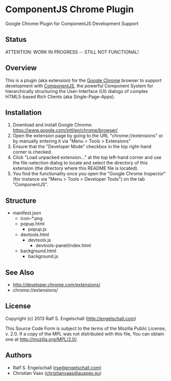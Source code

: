 
ComponentJS Chrome Plugin
=========================

Google Chrome Plugin for ComponentJS Development Support

Status
------

ATTENTION: WORK IN PROGRESS -- STILL NOT FUNCTIONAL!

Overview
--------

This is a plugin (aka extension) for the 
[Google Chrome](https://www.google.com/intl/en/chrome/browser/) browser to
support development with [ComponentJS](http://componentjs.com/),
the powerful Component System for hierarchically structuring the
User-Interface (UI) dialogs of complex HTML5-based Rich Clients (aka
Single-Page-Apps).

Installation
------------

1. Download and install Google Chrome:
   https://www.google.com/intl/en/chrome/browser/
2. Open the extension page by going to the URL "chrome://extensions"
   or by manually entering it via "Menu > Tools > Extensions"<br/>
3. Ensure that the "Developer Mode" checkbox in the top right-hand corner is checked.
4. Click "Load unpacked extension..." at the top left-hand corner and use the 
   file-selection dialog to locate and select the directory of this
   extension (the directory where this README file is located).
5. You find the functionality once you open the "Google Chrome Inspector"
   (for instance via "Menu > Tools > Developer Tools") on the tab "ComponentJS".

Structure
---------

- manifest.json
  - icon-\*.png
  - popup.html
    - popup.js
  - devtools.html
    - devtools.js
      - devtools-panel/index.html
  - background.html
    - background.js

See Also
--------

- http://developer.chrome.com/extensions/
- chrome://extensions/

License
-------

Copyright (c) 2013 Ralf S. Engelschall (http://engelschall.com)

This Source Code Form is subject to the terms of the Mozilla Public
License, v. 2.0. If a copy of the MPL was not distributed with this
file, You can obtain one at http://mozilla.org/MPL/2.0/.

Authors
-------

- Ralf S. Engelschall (rse@engelschall.com)
- Christian Vaas (christianvaas@auspex.eu)

